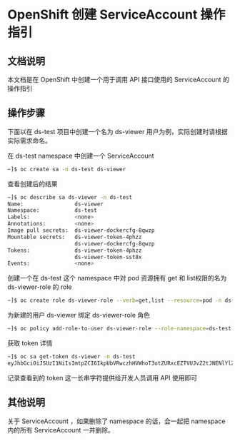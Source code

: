 # OpenShift 创建 ServiceAccount 操作指引



## 文档说明

本文档是在 OpenShift 中创建一个用于调用 API 接口使用的 ServiceAccount 的操作指引



## 操作步骤

下面以在 ds-test 项目中创建一个名为 ds-viewer 用户为例，实际创建时请根据实际需求命名。



在 ds-test namespace 中创建一个 ServiceAccount

```bash
~]$ oc create sa -n ds-test ds-viewer
```



查看创建后的结果

```bash
~]$ oc describe sa ds-viewer -n ds-test
Name:                ds-viewer
Namespace:           ds-test
Labels:              <none>
Annotations:         <none>
Image pull secrets:  ds-viewer-dockercfg-8qwzp
Mountable secrets:   ds-viewer-token-4phzz
                     ds-viewer-dockercfg-8qwzp
Tokens:              ds-viewer-token-4phzz
                     ds-viewer-token-sst8x
Events:              <none>
```



创建一个在 ds-test 这个 namespace 中对 pod 资源拥有 get 和 list权限的名为 ds-viewer-role 的 role

```bash
~]$ oc create role ds-viewer-role --verb=get,list --resource=pod -n ds-test
```



为新建的用户 ds-viewer 绑定 ds-viewer-role 角色

```bash
~]$ oc policy add-role-to-user ds-viewer-role --role-namespace=ds-test -z ds-viewer -n ds-test
```



获取 token 详情

```bash
~]$ oc sa get-token ds-viewer -n ds-test
eyJhbGciOiJSUzI1NiIsImtpZCI6IkpUbVRwczhHVWhoT3otZURxcEZTVUJvZ2tJNENlYlZXV3dqUXpXTXNsRk0ifQ.eyJpc3MiOiJrdWJlcm5ldGVzL3NlcnZpY2VhY2NvdW50Iiwia3ViZXJuZXRlcy5pby9zZXJ2aWNlYWNjb3VudC9uYW1lc3BhY2UiOiJkcy10ZXN0Iiwia3ViZXJuZXRlcy5pby9zZXJ2aWNlYWNjb3VudC9zZWNyZXQubmFtZSI6ImRzLXZpZXdlci10b2tlbi00cGh6eiIsImt1YmVybmV0ZXMuaW8vc2VydmljZWFjY291bnQvc2VydmljZS1hY2NvdW50Lm5hbWUiOiJkcy12aWV3ZXIiLCJrdWJlcm5ldGVzLmlvL3NlcnZpY2VhY2NvdW50L3NlcnZpY2UtYWNjb3VudC51aWQiOiI3MGRhZjUxZC01MzM3LTQzMmMtOGRlYy0yMzUwOGZmZWUwYzQiLCJzdWIiOiJzeXN0ZW06c2VydmljZWFjY291bnQ6ZHMtdGVzdDpkcy12aWV3ZXIifQ.YPZDsGwXP4GUkmcj8CrqmWxQcfsLwp1zyqsg_Uw3CXlppT9A4kfPpLuTVyt6Ma0map5X9g2m-YEmZz7yH7uEs0CUFFumWO9HlX-FEsrTLEdUzc9Q_t48WZGm1HmCLFUlv9NN4zxPXNwS8fd4bEIjvsL8XSPqFF2fd47obExLSaq8cIjuL5OnuYknL8z179lRzTeyDQW49YwuD9FgUTf0vEnJEX4_ayg10SQ8bEw0sd0tVLVCyGtPfoYlsgr_cV1e0X0bsxdw7KZlFNySdf68Wax6EY5Nt0vXvqIKwXNX9e3y6Vjh9cLmmoZsXfdaZnb5LHvSfhgkRYoXAOQBUs6zYg
```

记录查看到的 token 这一长串字符提供给开发人员调用 API 使用即可



## 其他说明

关于 ServiceAccount ，如果删除了 namespace 的话，会一起把 namespace 内的所有 ServiceAccount 一并删除。
